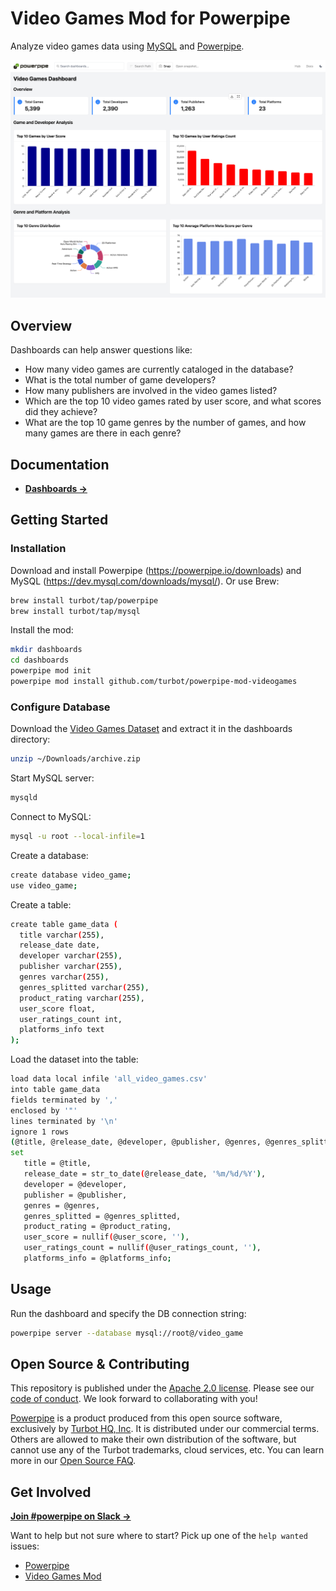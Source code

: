 # Video Games Mod for Powerpipe

Analyze video games data using [MySQL](https://www.mysql.com/) and [Powerpipe](https://powerpipe.io).

![image](https://github.com/turbot/powerpipe-mod-videogames/blob/add-dashboard/docs/videogames_dashboard_screenshot.png)

## Overview

Dashboards can help answer questions like:

- How many video games are currently cataloged in the database?
- What is the total number of game developers?
- How many publishers are involved in the video games listed?
- Which are the top 10 video games rated by user score, and what scores did they achieve?
- What are the top 10 game genres by the number of games, and how many games are there in each genre?

## Documentation

- **[Dashboards →](https://hub.powerpipe.io/mods/turbot/videogames/dashboards)**

## Getting Started

### Installation

Download and install Powerpipe (https://powerpipe.io/downloads) and MySQL (https://dev.mysql.com/downloads/mysql/). Or use Brew:

```sh
brew install turbot/tap/powerpipe
brew install turbot/tap/mysql
```

Install the mod:

```sh
mkdir dashboards
cd dashboards
powerpipe mod init
powerpipe mod install github.com/turbot/powerpipe-mod-videogames
```

### Configure Database

Download the [Video Games Dataset](https://www.kaggle.com/datasets/beridzeg45/video-games/versions/2) and extract it in the dashboards directory:

```sh
unzip ~/Downloads/archive.zip
```

Start MySQL server:

```sh
mysqld
```

Connect to MySQL:

```sh
mysql -u root --local-infile=1
```

Create a database:

```sh
create database video_game;
use video_game;
```

Create a table:

```sh
create table game_data (
  title varchar(255),
  release_date date,
  developer varchar(255),
  publisher varchar(255),
  genres varchar(255),
  genres_splitted varchar(255),
  product_rating varchar(255),
  user_score float,
  user_ratings_count int,
  platforms_info text
);
```

Load the dataset into the table:

```sh
load data local infile 'all_video_games.csv'
into table game_data
fields terminated by ','
enclosed by '"'
lines terminated by '\n'
ignore 1 rows
(@title, @release_date, @developer, @publisher, @genres, @genres_splitted, @product_rating, @user_score, @user_ratings_count, @platforms_info)
set
   title = @title,
   release_date = str_to_date(@release_date, '%m/%d/%Y'),
   developer = @developer,
   publisher = @publisher,
   genres = @genres,
   genres_splitted = @genres_splitted,
   product_rating = @product_rating,
   user_score = nullif(@user_score, ''),
   user_ratings_count = nullif(@user_ratings_count, ''),
   platforms_info = @platforms_info;
```

## Usage

Run the dashboard and specify the DB connection string:

```sh
powerpipe server --database mysql://root@/video_game
```

## Open Source & Contributing

This repository is published under the [Apache 2.0 license](https://www.apache.org/licenses/LICENSE-2.0). Please see our [code of conduct](https://github.com/turbot/.github/blob/main/CODE_OF_CONDUCT.md). We look forward to collaborating with you!

[Powerpipe](https://powerpipe.io) is a product produced from this open source software, exclusively by [Turbot HQ, Inc](https://turbot.com). It is distributed under our commercial terms. Others are allowed to make their own distribution of the software, but cannot use any of the Turbot trademarks, cloud services, etc. You can learn more in our [Open Source FAQ](https://turbot.com/open-source).

## Get Involved

**[Join #powerpipe on Slack →](https://powerpipe.io/community/join)**

Want to help but not sure where to start? Pick up one of the `help wanted` issues:

- [Powerpipe](https://github.com/turbot/powerpipe/labels/help%20wanted)
- [Video Games Mod](https://github.com/turbot/powerpipe-mod-video-game/labels/help%20wanted)
